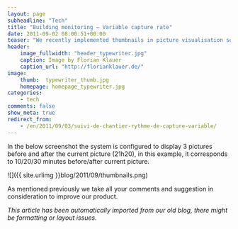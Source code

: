 ```yaml
---
layout: page
subheadline: "Tech"
title: "Building monitoring – Variable capture rate"
date: 2011-09-02 08:00:51+00:00
teaser: "We recently implemented thumbnails in picture visualisation section of Webcampak. Displayed below pictures it lets you preview previous or following pictures."
header:
    image_fullwidth: "header_typewriter.jpg"
    caption: Image by Florian Klauer
    caption_url: "http://florianklauer.de/"
image:
    thumb:  typewriter_thumb.jpg
    homepage: homepage_typewriter.jpg
categories:
    - tech
comments: false
show_meta: true
redirect_from:
    - /en/2011/09/03/suivi-de-chantier-rythme-de-capture-variable/
---
```


In the below screenshot the system is configured to display 3 pictures before and after the current picture (21h20), in this example, it corresponds to 10/20/30 minutes before/after current picture.

![]({{ site.urlimg }}blog/2011/09/thumbnails.png)

As mentioned previously we take all your comments and suggestion in consideration to improve our product.

_This article has been automatically imported from our old blog, there might be formatting or layout issues._
